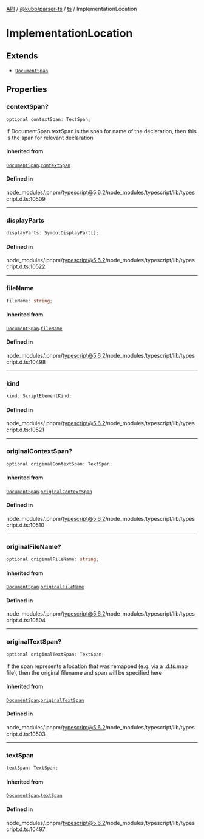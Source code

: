 [API](../../../../../packages.md) / [@kubb/parser-ts](../../../index.md) / [ts](../index.md) / ImplementationLocation

# ImplementationLocation

## Extends

- [`DocumentSpan`](DocumentSpan.md)

## Properties

### contextSpan?

```ts
optional contextSpan: TextSpan;
```

If DocumentSpan.textSpan is the span for name of the declaration,
then this is the span for relevant declaration

#### Inherited from

[`DocumentSpan`](DocumentSpan.md).[`contextSpan`](DocumentSpan.md#contextspan)

#### Defined in

node\_modules/.pnpm/typescript@5.6.2/node\_modules/typescript/lib/typescript.d.ts:10509

***

### displayParts

```ts
displayParts: SymbolDisplayPart[];
```

#### Defined in

node\_modules/.pnpm/typescript@5.6.2/node\_modules/typescript/lib/typescript.d.ts:10522

***

### fileName

```ts
fileName: string;
```

#### Inherited from

[`DocumentSpan`](DocumentSpan.md).[`fileName`](DocumentSpan.md#filename)

#### Defined in

node\_modules/.pnpm/typescript@5.6.2/node\_modules/typescript/lib/typescript.d.ts:10498

***

### kind

```ts
kind: ScriptElementKind;
```

#### Defined in

node\_modules/.pnpm/typescript@5.6.2/node\_modules/typescript/lib/typescript.d.ts:10521

***

### originalContextSpan?

```ts
optional originalContextSpan: TextSpan;
```

#### Inherited from

[`DocumentSpan`](DocumentSpan.md).[`originalContextSpan`](DocumentSpan.md#originalcontextspan)

#### Defined in

node\_modules/.pnpm/typescript@5.6.2/node\_modules/typescript/lib/typescript.d.ts:10510

***

### originalFileName?

```ts
optional originalFileName: string;
```

#### Inherited from

[`DocumentSpan`](DocumentSpan.md).[`originalFileName`](DocumentSpan.md#originalfilename)

#### Defined in

node\_modules/.pnpm/typescript@5.6.2/node\_modules/typescript/lib/typescript.d.ts:10504

***

### originalTextSpan?

```ts
optional originalTextSpan: TextSpan;
```

If the span represents a location that was remapped (e.g. via a .d.ts.map file),
then the original filename and span will be specified here

#### Inherited from

[`DocumentSpan`](DocumentSpan.md).[`originalTextSpan`](DocumentSpan.md#originaltextspan)

#### Defined in

node\_modules/.pnpm/typescript@5.6.2/node\_modules/typescript/lib/typescript.d.ts:10503

***

### textSpan

```ts
textSpan: TextSpan;
```

#### Inherited from

[`DocumentSpan`](DocumentSpan.md).[`textSpan`](DocumentSpan.md#textspan)

#### Defined in

node\_modules/.pnpm/typescript@5.6.2/node\_modules/typescript/lib/typescript.d.ts:10497
